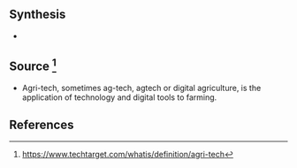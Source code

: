 ## Synthesis
- 
## Source [^1]
- Agri-tech, sometimes ag-tech, agtech or digital agriculture, is the application of technology and digital tools to farming.
## References

[^1]: https://www.techtarget.com/whatis/definition/agri-tech